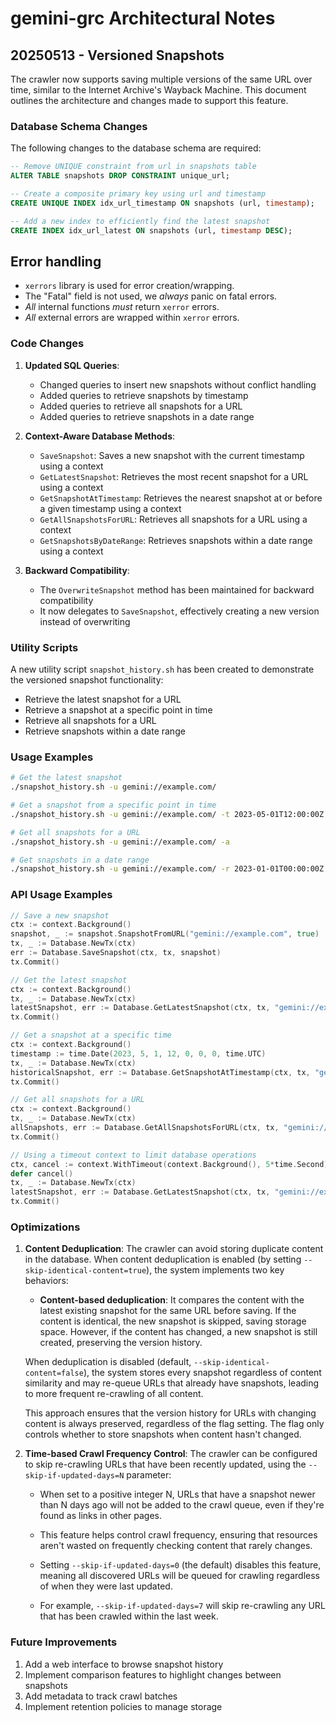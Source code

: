 # gemini-grc Architectural Notes

## 20250513 - Versioned Snapshots

The crawler now supports saving multiple versions of the same URL over time, similar to the Internet Archive's Wayback Machine. This document outlines the architecture and changes made to support this feature.

### Database Schema Changes

The following changes to the database schema are required:

```sql
-- Remove UNIQUE constraint from url in snapshots table
ALTER TABLE snapshots DROP CONSTRAINT unique_url;

-- Create a composite primary key using url and timestamp
CREATE UNIQUE INDEX idx_url_timestamp ON snapshots (url, timestamp);

-- Add a new index to efficiently find the latest snapshot
CREATE INDEX idx_url_latest ON snapshots (url, timestamp DESC);
```

## Error handling
- `xerrors` library is used for error creation/wrapping.
- The "Fatal" field is not used, we _always_ panic on fatal errors.
- _All_ internal functions _must_ return `xerror` errors.
- _All_ external errors are wrapped within `xerror` errors.


### Code Changes

1. **Updated SQL Queries**:
   - Changed queries to insert new snapshots without conflict handling
   - Added queries to retrieve snapshots by timestamp
   - Added queries to retrieve all snapshots for a URL
   - Added queries to retrieve snapshots in a date range

2. **Context-Aware Database Methods**:
   - `SaveSnapshot`: Saves a new snapshot with the current timestamp using a context
   - `GetLatestSnapshot`: Retrieves the most recent snapshot for a URL using a context
   - `GetSnapshotAtTimestamp`: Retrieves the nearest snapshot at or before a given timestamp using a context
   - `GetAllSnapshotsForURL`: Retrieves all snapshots for a URL using a context
   - `GetSnapshotsByDateRange`: Retrieves snapshots within a date range using a context

3. **Backward Compatibility**:
   - The `OverwriteSnapshot` method has been maintained for backward compatibility
   - It now delegates to `SaveSnapshot`, effectively creating a new version instead of overwriting

### Utility Scripts

A new utility script `snapshot_history.sh` has been created to demonstrate the versioned snapshot functionality:

- Retrieve the latest snapshot for a URL
- Retrieve a snapshot at a specific point in time
- Retrieve all snapshots for a URL
- Retrieve snapshots within a date range

### Usage Examples

```bash
# Get the latest snapshot
./snapshot_history.sh -u gemini://example.com/

# Get a snapshot from a specific point in time
./snapshot_history.sh -u gemini://example.com/ -t 2023-05-01T12:00:00Z

# Get all snapshots for a URL
./snapshot_history.sh -u gemini://example.com/ -a

# Get snapshots in a date range
./snapshot_history.sh -u gemini://example.com/ -r 2023-01-01T00:00:00Z 2023-12-31T23:59:59Z
```

### API Usage Examples

```go
// Save a new snapshot
ctx := context.Background()
snapshot, _ := snapshot.SnapshotFromURL("gemini://example.com", true)
tx, _ := Database.NewTx(ctx)
err := Database.SaveSnapshot(ctx, tx, snapshot)
tx.Commit()

// Get the latest snapshot
ctx := context.Background()
tx, _ := Database.NewTx(ctx)
latestSnapshot, err := Database.GetLatestSnapshot(ctx, tx, "gemini://example.com")
tx.Commit()

// Get a snapshot at a specific time
ctx := context.Background()
timestamp := time.Date(2023, 5, 1, 12, 0, 0, 0, time.UTC)
tx, _ := Database.NewTx(ctx)
historicalSnapshot, err := Database.GetSnapshotAtTimestamp(ctx, tx, "gemini://example.com", timestamp)
tx.Commit()

// Get all snapshots for a URL
ctx := context.Background()
tx, _ := Database.NewTx(ctx)
allSnapshots, err := Database.GetAllSnapshotsForURL(ctx, tx, "gemini://example.com")
tx.Commit()

// Using a timeout context to limit database operations
ctx, cancel := context.WithTimeout(context.Background(), 5*time.Second)
defer cancel()
tx, _ := Database.NewTx(ctx)
latestSnapshot, err := Database.GetLatestSnapshot(ctx, tx, "gemini://example.com")
tx.Commit()
```

### Optimizations

1. **Content Deduplication**: The crawler can avoid storing duplicate content in the database. When content deduplication is enabled (by setting `--skip-identical-content=true`), the system implements two key behaviors:

   * **Content-based deduplication**: It compares the content with the latest existing snapshot for the same URL before saving. If the content is identical, the new snapshot is skipped, saving storage space. However, if the content has changed, a new snapshot is still created, preserving the version history.

   When deduplication is disabled (default, `--skip-identical-content=false`), the system stores every snapshot regardless of content similarity and may re-queue URLs that already have snapshots, leading to more frequent re-crawling of all content.

   This approach ensures that the version history for URLs with changing content is always preserved, regardless of the flag setting. The flag only controls whether to store snapshots when content hasn't changed.

2. **Time-based Crawl Frequency Control**: The crawler can be configured to skip re-crawling URLs that have been recently updated, using the `--skip-if-updated-days=N` parameter:

   * When set to a positive integer N, URLs that have a snapshot newer than N days ago will not be added to the crawl queue, even if they're found as links in other pages.

   * This feature helps control crawl frequency, ensuring that resources aren't wasted on frequently checking content that rarely changes.

   * Setting `--skip-if-updated-days=0` (the default) disables this feature, meaning all discovered URLs will be queued for crawling regardless of when they were last updated.

   * For example, `--skip-if-updated-days=7` will skip re-crawling any URL that has been crawled within the last week.

### Future Improvements

1. Add a web interface to browse snapshot history
2. Implement comparison features to highlight changes between snapshots
3. Add metadata to track crawl batches
4. Implement retention policies to manage storage
